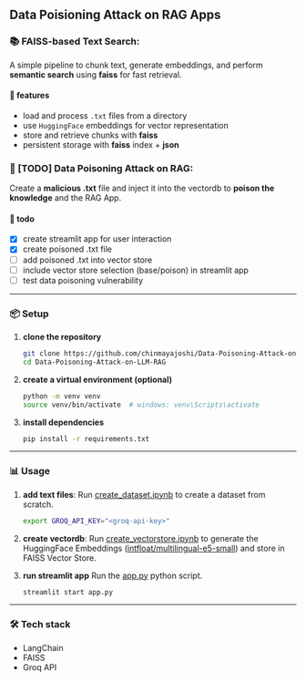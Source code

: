 ## Data Poisioning Attack on RAG Apps

### **📚 FAISS-based Text Search:** 

A simple pipeline to chunk text, generate embeddings, and perform **semantic search** using **faiss** for fast retrieval.  

#### 🚀 **features**
- load and process `.txt` files from a directory  
- use `HuggingFace` embeddings for vector representation  
- store and retrieve chunks with **faiss**  
- persistent storage with **faiss** index + **json**  

### 👾 [TODO] **Data Poisoning Attack on RAG:** 
Create a **malicious .txt** file and inject it into the vectordb to **poison the knowledge** and the RAG App. 

#### 📜 **todo**
- [x] create streamlit app for user interaction
- [x] create poisoned .txt file  
- [ ] add poisoned .txt into vector store
- [ ] include vector store selection (base/poison) in streamlit app
- [ ] test data poisoning vulnerability 

---

### 📦 **Setup**

1. **clone the repository**  
    ```bash
    git clone https://github.com/chinmayajoshi/Data-Poisoning-Attack-on-LLM-RAG
    cd Data-Poisoning-Attack-on-LLM-RAG
    ```

2. **create a virtual environment (optional)**  
    ```bash
    python -m venv venv
    source venv/bin/activate  # windows: venv\Scripts\activate
    ```

3. **install dependencies**  
    ```bash
    pip install -r requirements.txt
    ```

---

### 📊 **Usage**

1. **add text files**: Run [create_dataset.ipynb](create_dataset.ipynb) to create a dataset from scratch.
    ```bash
    export GROQ_API_KEY="<groq-api-key>"
    ```

2. **create vectordb**:  Run [create_vectorstore.ipynb](create_vectorstore.ipynb) to generate the HuggingFace Embeddings ([intfloat/multilingual-e5-small](https://huggingface.co/intfloat/multilingual-e5-small)) and store in FAISS Vector Store.

3. **run streamlit app** Run the [app.py](app.py) python script.
    ```bash
    streamlit start app.py
    ```

---

### 🛠️ **Tech stack**
- LangChain
- FAISS
- Groq API